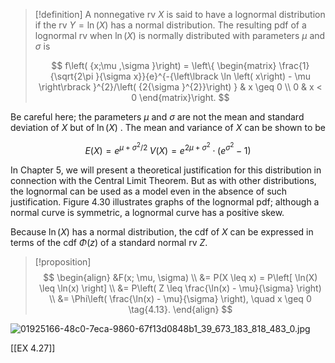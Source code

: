 > [!definition]
> A nonnegative rv $X$ is said to have a lognormal distribution if the rv $Y = \ln \left( X\right)$ has a normal distribution. The resulting pdf of a lognormal rv when $\ln \left( X\right)$ is normally distributed with parameters $\mu$ and $\sigma$ is
> 
> $$
> f\left( {x;\mu ,\sigma }\right) = \left\{ \begin{matrix} \frac{1}{\sqrt{2\pi }{\sigma x}}{e}^{-{\left\lbrack \ln \left( x\right) - \mu \right\rbrack }^{2}/\left( {2{\sigma }^{2}}\right) } & x \geq 0 \\ 0 & x < 0 \end{matrix}\right.
> $$

Be careful here; the parameters $\mu$ and $\sigma$ are not the mean and standard deviation of $X$ but of $\ln \left( X\right)$ . The mean and variance of $X$ can be shown to be

$$
E\left( X\right) = {e}^{\mu + {\sigma }^{2}/2}\;V\left( X\right) = {e}^{{2\mu } + {\sigma }^{2}} \cdot \left( {{e}^{{\sigma }^{2}} - 1}\right)
$$

In Chapter 5, we will present a theoretical justification for this distribution in connection with the Central Limit Theorem. But as with other distributions, the lognormal can be used as a model even in the absence of such justification. Figure 4.30 illustrates graphs of the lognormal pdf; although a normal curve is symmetric, a lognormal curve has a positive skew.

Because $\ln \left( X\right)$ has a normal distribution, the cdf of $X$ can be expressed in terms of the cdf $\Phi \left( z\right)$ of a standard normal rv $Z$.

> [!proposition]
> $$
> \begin{align}
> &F(x; \mu, \sigma) \\
> &= P(X \leq x) = P\left[ \ln(X) \leq \ln(x) \right] \\
> &= P\left( Z \leq \frac{\ln(x) - \mu}{\sigma} \right) \\
> &= \Phi\left( \frac{\ln(x) - \mu}{\sigma} \right), \quad x \geq 0 \tag{4.13}.
> \end{align}
> $$

![01925166-48c0-7eca-9860-67f13d0848b1_39_673_183_818_483_0.jpg](images/01925166-48c0-7eca-9860-67f13d0848b1_39_673_183_818_483_0.jpg)

[[EX 4.27]]